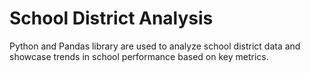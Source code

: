 # School District Analysis

Python and Pandas library are used to analyze school district data and showcase trends in school performance based on key metrics.
